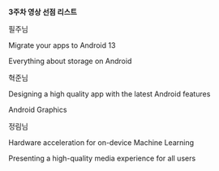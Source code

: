 **3주차 영상 선점 리스트**

필주님

Migrate your apps to Android 13

Everything about storage on Android


혁준님

Designing a high quality app with the latest Android features

Android Graphics


정림님

Hardware acceleration for on-device Machine Learning

Presenting a high-quality media experience for all users


